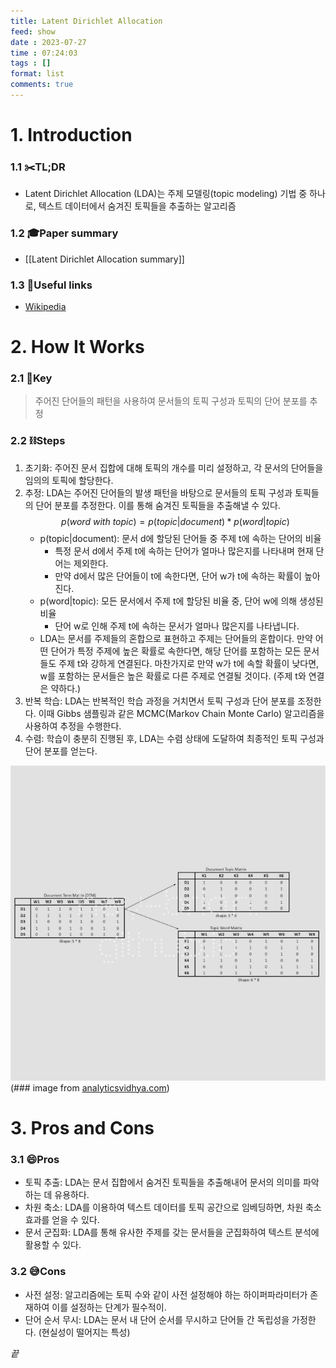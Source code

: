 ```yaml
---
title: Latent Dirichlet Allocation
feed: show
date : 2023-07-27
time : 07:24:03
tags : []
format: list
comments: true
---
```


# 1. Introduction
### 1.1 ✂️TL;DR
- Latent Dirichlet Allocation (LDA)는 주제 모델링(topic modeling) 기법 중 하나로, 텍스트 데이터에서 숨겨진 토픽들을 추출하는 알고리즘

### 1.2 🎓Paper summary
- [[Latent Dirichlet Allocation summary]]

### 1.3 🔗Useful links
- [Wikipedia](https://en.wikipedia.org/wiki/Latent_Dirichlet_allocation)


# 2. How It Works
### 2.1 🔑Key 
> 주어진 단어들의 패턴을 사용하여 문서들의 토픽 구성과 토픽의 단어 분포를 추정

### 2.2 ⛓️Steps 
1. 초기화: 주어진 문서 집합에 대해 토픽의 개수를 미리 설정하고, 각 문서의 단어들을 임의의 토픽에 할당한다.
2. 추정: LDA는 주어진 단어들의 발생 패턴을 바탕으로 문서들의 토픽 구성과 토픽들의 단어 분포를 추정한다. 이를 통해 숨겨진 토픽들을 추출해낼 수 있다.
	$$p(word\ with\ topic) = p(topic|document) * p(word|topic)$$
	- p(topic|document): 문서 d에 할당된 단어들 중 주제 t에 속하는 단어의 비율 
		- 특정 문서 d에서 주제 t에 속하는 단어가 얼마나 많은지를 나타내며 현재 단어는 제외한다.
		- 만약 d에서 많은 단어들이 t에 속한다면, 단어 w가 t에 속하는 확률이 높아진다.
	- p(word|topic): 모든 문서에서 주제 t에 할당된 비율 중, 단어 w에 의해 생성된 비율
		- 단어 w로 인해 주제 t에 속하는 문서가 얼마나 많은지를 나타냅니다.
	- LDA는 문서를 주제들의 혼합으로 표현하고 주제는 단어들의 혼합이다. 만약 어떤 단어가 특정 주제에 높은 확률로 속한다면, 해당 단어를 포함하는 모든 문서들도 주제 t와 강하게 연결된다. 마찬가지로 만약 w가 t에 속할 확률이 낮다면, w를 포함하는 문서들은 높은 확률로 다른 주제로 연결될 것이다. (주제 t와 연결은 약하다.)
3. 반복 학습: LDA는 반복적인 학습 과정을 거치면서 토픽 구성과 단어 분포를 조정한다. 이때 Gibbs 샘플링과 같은 MCMC(Markov Chain Monte Carlo) 알고리즘을 사용하여 추정을 수행한다.
4. 수렴: 학습이 충분히 진행된 후, LDA는 수렴 상태에 도달하여 최종적인 토픽 구성과 단어 분포를 얻는다.

![](/attachments/Pasted_image_20230727074249_watermarked.jpeg)
(\### image from [analyticsvidhya.com](https://www.analyticsvidhya.com/blog/2021/06/part-2-topic-modeling-and-latent-dirichlet-allocation-lda-using-gensim-and-sklearn/))

# 3. Pros and Cons
### 3.1 😄Pros
- 토픽 추출: LDA는 문서 집합에서 숨겨진 토픽들을 추출해내어 문서의 의미를 파악하는 데 유용하다.
- 차원 축소: LDA를 이용하여 텍스트 데이터를 토픽 공간으로 임베딩하면, 차원 축소 효과를 얻을 수 있다.
- 문서 군집화: LDA를 통해 유사한 주제를 갖는 문서들을 군집화하여 텍스트 분석에 활용할 수 있다.

### 3.2 😅Cons
- 사전 설정: 알고리즘에는 토픽 수와 같이 사전 설정해야 하는 하이퍼파라미터가 존재하여 이를 설정하는 단계가 필수적이.
- 단어 순서 무시: LDA는 문서 내 단어 순서를 무시하고 단어들 간 독립성을 가정한다. (현실성이 떨어지는 특성)

_끝_